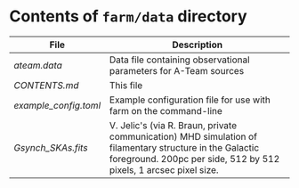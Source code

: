 # Contents of `farm/data` directory
| File                  | Description                                                                                                                                                                  |
|-----------------------|------------------------------------------------------------------------------------------------------------------------------------------------------------------------------|
| _ateam.data_          | Data file containing observational parameters for A-Team sources                                                                                                             |
|  _CONTENTS.md_        | This file                                                                                                                                                                    |
| _example_config.toml_ | Example configuration file for use with farm on the command-line                                                                                                             |
| _Gsynch_SKAs.fits_    | V. Jelic's (via R. Braun, private communication) MHD simulation of filamentary structure in the Galactic foreground. 200pc per side, 512 by 512 pixels, 1 arcsec pixel size. |
